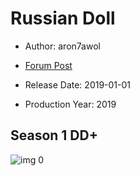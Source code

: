 # Russian Doll

* Author: aron7awol

* [Forum Post](https://www.avsforum.com/threads/bass-eq-for-filtered-movies.2995212/post-57575634)

* Release Date: 2019-01-01
* Production Year: 2019

## Season 1 DD+

![img 0](https://i.imgur.com/S3AOpnp.jpg)


